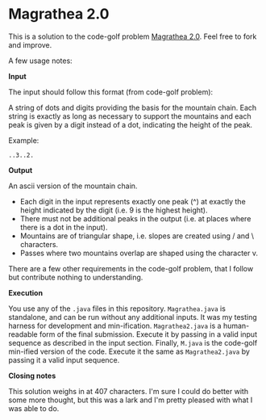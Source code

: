 Magrathea 2.0
=============

This is a solution to the code-golf problem [Magrathea 2.0](http://codegolf.stackexchange.com/questions/22192/magrathea-2-0-building-mountains). Feel free to fork and improve.

A few usage notes:

**Input**

The input should follow this format (from code-golf problem):

A string of dots and digits providing the basis for the mountain chain. Each string is exactly as long as necessary to support the mountains and each peak is given by a digit instead of a dot, indicating the height of the peak.

Example:

    ..3..2.

**Output**

An ascii version of the mountain chain.

* Each digit in the input represents exactly one peak (^) at exactly the height indicated by the digit (i.e. 9 is the highest height).
* There must not be additional peaks in the output (i.e. at places where there is a dot in the input).
* Mountains are of triangular shape, i.e. slopes are created using / and \ characters.
* Passes where two mountains overlap are shaped using the character v.

There are a few other requirements in the code-golf problem, that I follow but contribute nothing to understanding.

**Execution**

You use any of the `.java` files in this repository. `Magrathea.java` is standalone, and can be run without any additional inputs. It was my testing harness for development and min-ification. `Magrathea2.java` is a human-readable form of the final submission. Execute it by passing in a valid input sequence as described in the input section. Finally, `M.java` is the code-golf min-ified version of the code. Execute it the same as `Magrathea2.java` by passing it a valid input sequence.

**Closing notes**

This solution weighs in at 407 characters. I'm sure I could do better with some more thought, but this was a lark and I'm pretty pleased with what I was able to do.
